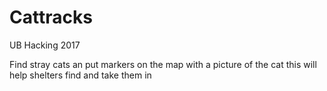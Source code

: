 # Cattracks
UB Hacking 2017 

Find stray cats an put markers on the map with a picture of the cat this will help shelters find and take them in
